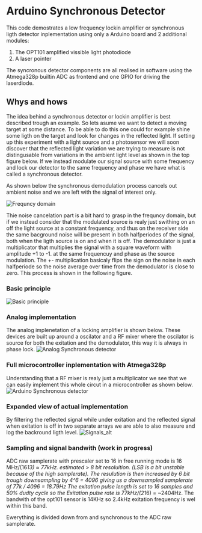 # Arduino Synchronous Detector

This code demostrates a low frequency lockin amplifier or synchronous ligth detector inplementation using only a Arduino board and 2 additional modules: 
  1. The OPT101 amplified vissible light photodiode 
  2. A laser pointer 
  
The syncronous detector components are all realised in software 
using the Atmega328p builtin ADC as frontend and one GPIO for driving the laserdiode.

## Whys and hows
The idea behind a synchronous detector or lockin amplifier is best described trough an example. So lets asume we want to detect a moving target at some  distance. To be able to do this one could for example shine some ligth on the target and look for changes in the reflected light. If setting up this experiment with a light source and a photosensor we will soon discover that the reflected light variation we are trying to measure is not distingusable from variations in the ambient light level as shown in the top figure below. If we instead modulate our signal source with some frequency and lock our detector to the same frequency and phase we have what is called a synchronous detector. 

As shown below the synchronous demodulation process cancels out ambient noise and we are left with the signal of interest only.

![Frequncy domain](specs/lockin_detector-Freq_domain.drawio.png)

Thie noise cancelation part is a bit hard to grasp in the frequncy domain, but if we instead consider that the modulated source is realy just swithing on an off the light source at a constant frequency, and thus on the receiver side the same bacground noise will be present in both halfperiodes of the signal, both when the ligth source is on and when it is off. The demodulator is just a multiplicator that multiplies the signal with a square waveform with amplitude +1 to -1. at the same frequencuy and phase as the source modulation. The +- multiplication basicaly flips the sign on the noise in each halfperiode so the noise average over time from the demodulator is close to zero. This process is shown in the following figure.

### Basic principle
![Basic principle](specs/lockin_detector-Signals.drawio.png)

### Analog implementation
The analog implenetation of a locking amplifier is shown below. These devices are built up around a oscilator and a RF mixer where the oscilator is source for both the exitation and the demodulator, this way it is always in phase lock.
![Analog Synchronous detector](specs/Analog_detector.png)


### Full microcontroller inplementation with Atmega328p
Understanding that a RF mixer is realy just a multiplicator we see that we can easily implement this whole circut in a microcontroller as shown below. 
![Arduino Synchronous detector](specs/Arduino_detector.png)

### Expanded view of actual implementation
By filtering the reflected signal while under exitation and the reflected signal when exitation is off in two separate arrays we are able to also measure and log the backround ligth level.
![Signals_alt](specs/lockin_detector-Signals_alt.drawio.png)

###  Sampling and signal bandwith (work in progress)
ADC raw samplerate with prescaler set to 16 in free running mode is 16 MHz/(16*13) ≈ 77kHz. estimated > 8 bit resoluition. 
(LSB is a bit unstable because of the high samplerate).
The resulution is then increased by 6 bit trough downsampling by 4^6 = 4096 giving us a downsampled samplerate of 77k / 4096 = 18.79Hz
The exitation pulse length is set to 16 samples and 50% dudty cycle so the Exitation pulse rate is 77kHz/(2*16) = ~2404Hz.
The bandwith of the opt101 sensor is 14KHz so 2.4kHz exitation frequency is wel within this band.

Ewerything is divided down from and synchronous to the ADC raw samplerate.

